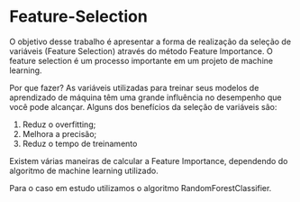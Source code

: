 # Feature-Selection

O objetivo desse trabalho é apresentar a forma de realização da seleção de variáveis (Feature Selection) através do método Feature Importance.
O feature selection é um processo importante em um projeto de machine learning. 

Por que fazer?
As variáveis utilizadas para treinar seus modelos de aprendizado de máquina têm uma grande influência no desempenho que você pode alcançar.
Alguns dos benefícios da seleção de variáveis são:
1. Reduz o overfitting;
2. Melhora a precisão;  
3. Reduz o tempo de treinamento  

Existem várias maneiras de calcular a Feature Importance, dependendo do algoritmo de machine learning utilizado.

Para o caso em estudo utilizamos o algoritmo RandomForestClassifier.

